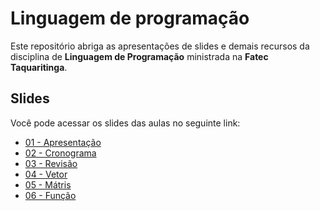 # Linguagem de programação

Este repositório abriga as apresentações de slides e demais recursos da disciplina de **Linguagem de Programação** ministrada na **Fatec Taquaritinga**.

## Slides

Você pode acessar os slides das aulas no seguinte link:

- [01 - Apresentação](https://itorisaias.github.io/Fatectq-linguagem-de-programacao/01)
- [02 - Cronograma](https://itorisaias.github.io/Fatectq-linguagem-de-programacao/02)
- [03 - Revisão](https://itorisaias.github.io/Fatectq-linguagem-de-programacao/03)
- [04 - Vetor](https://itorisaias.github.io/Fatectq-linguagem-de-programacao/04)
- [05 - Mátris](https://itorisaias.github.io/Fatectq-linguagem-de-programacao/05)
- [06 - Função](https://itorisaias.github.io/Fatectq-linguagem-de-programacao/06)
